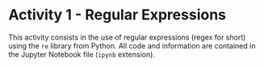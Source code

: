 # Activity 1 - Regular Expressions

This activity consists in the use of regular expressions (regex for short) using the `re` library from Python.
All code and information are contained in the Jupyter Notebook file (`ipynb` extension).
